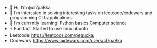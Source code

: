 - 👋 Hi, I’m @cl7paBka
- 👀 I’m interested in solving interesting tasks on leetcode/codewars and programming CLI-applications.
- 🌱 I’m currently learning:
Python basics
Computer science
- ⚡ Fun fact: Started to use linux ubuntu
- Leetcode:
https://leetcode.com/pegucka/
- Codewars:
https://www.codewars.com/users/cl7paBka
